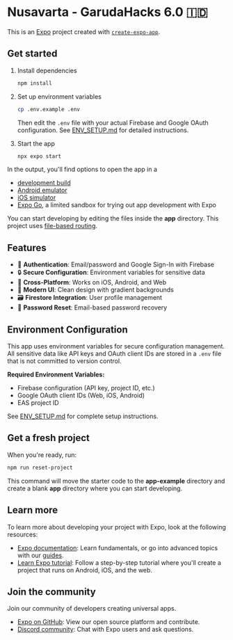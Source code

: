 # Nusavarta - GarudaHacks 6.0 🇮🇩

This is an [Expo](https://expo.dev) project created with [`create-expo-app`](https://www.npmjs.com/package/create-expo-app).

## Get started

1. Install dependencies

   ```bash
   npm install
   ```

2. Set up environment variables

   ```bash
   cp .env.example .env
   ```

   Then edit the `.env` file with your actual Firebase and Google OAuth configuration. See [ENV_SETUP.md](./ENV_SETUP.md) for detailed instructions.

3. Start the app

   ```bash
   npx expo start
   ```

In the output, you'll find options to open the app in a

- [development build](https://docs.expo.dev/develop/development-builds/introduction/)
- [Android emulator](https://docs.expo.dev/workflow/android-studio-emulator/)
- [iOS simulator](https://docs.expo.dev/workflow/ios-simulator/)
- [Expo Go](https://expo.dev/go), a limited sandbox for trying out app development with Expo

You can start developing by editing the files inside the **app** directory. This project uses [file-based routing](https://docs.expo.dev/router/introduction).

## Features

- 🔐 **Authentication**: Email/password and Google Sign-In with Firebase
- 🔒 **Secure Configuration**: Environment variables for sensitive data
- 📱 **Cross-Platform**: Works on iOS, Android, and Web
- 🎨 **Modern UI**: Clean design with gradient backgrounds
- 🗃️ **Firestore Integration**: User profile management
- 📧 **Password Reset**: Email-based password recovery

## Environment Configuration

This app uses environment variables for secure configuration management. All sensitive data like API keys and OAuth client IDs are stored in a `.env` file that is not committed to version control.

**Required Environment Variables:**
- Firebase configuration (API key, project ID, etc.)
- Google OAuth client IDs (Web, iOS, Android)
- EAS project ID

See [ENV_SETUP.md](./ENV_SETUP.md) for complete setup instructions.

## Get a fresh project

When you're ready, run:

```bash
npm run reset-project
```

This command will move the starter code to the **app-example** directory and create a blank **app** directory where you can start developing.

## Learn more

To learn more about developing your project with Expo, look at the following resources:

- [Expo documentation](https://docs.expo.dev/): Learn fundamentals, or go into advanced topics with our [guides](https://docs.expo.dev/guides).
- [Learn Expo tutorial](https://docs.expo.dev/tutorial/introduction/): Follow a step-by-step tutorial where you'll create a project that runs on Android, iOS, and the web.

## Join the community

Join our community of developers creating universal apps.

- [Expo on GitHub](https://github.com/expo/expo): View our open source platform and contribute.
- [Discord community](https://chat.expo.dev): Chat with Expo users and ask questions.
